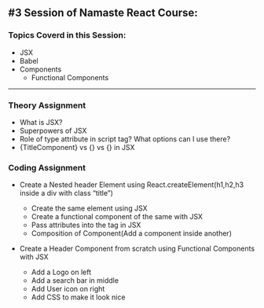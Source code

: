 ## #3 Session of Namaste React Course:

### Topics Coverd in this Session:
- JSX
- Babel
- Components
	* Functional Components
---
### Theory Assignment

- What is JSX?
- Superpowers of JSX
- Role of type attribute in script tag? What options can I use there?
- {TitleComponent} vs {<TitleComponent/>} vs {<TitleComponent></TitleComponent>} in JSX

### Coding Assignment
- Create a Nested header Element using React.createElement(h1,h2,h3 inside a div with class “title”)
	- Create the same element using JSX
	- Create a functional component of the same with JSX
	- Pass attributes into the tag in JSX
	- Composition of Component(Add a component inside another)

- Create a Header Component from scratch using Functional Components with JSX
	- Add a Logo on left
	- Add a search bar in middle
	- Add User icon on right
	- Add CSS to make it look nice